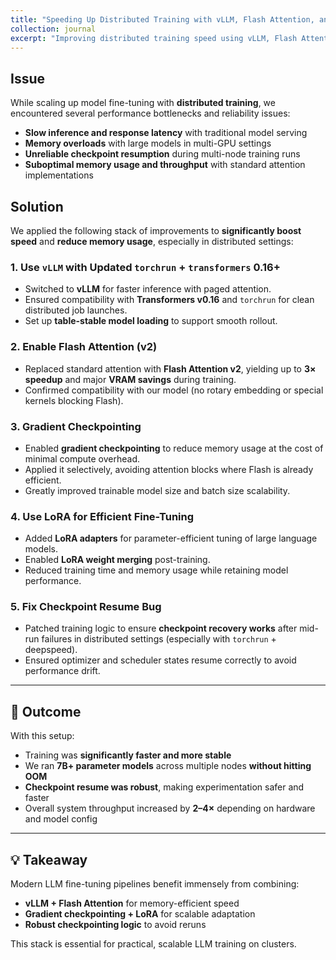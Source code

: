 ```yaml
---
title: "Speeding Up Distributed Training with vLLM, Flash Attention, and Checkpoint Resuming"
collection: journal
excerpt: "Improving distributed training speed using vLLM, Flash Attention, LoRA, gradient checkpointing, and stable checkpoint recovery across multi-node systems."
---
```


## Issue

While scaling up model fine-tuning with **distributed training**, we encountered several performance bottlenecks and reliability issues:

- **Slow inference and response latency** with traditional model serving
- **Memory overloads** with large models in multi-GPU settings
- **Unreliable checkpoint resumption** during multi-node training runs
- **Suboptimal memory usage and throughput** with standard attention implementations

## Solution

We applied the following stack of improvements to **significantly boost speed** and **reduce memory usage**, especially in distributed settings:

### 1. Use `vLLM` with Updated `torchrun` + `transformers` 0.16+

- Switched to **vLLM** for faster inference with paged attention.
- Ensured compatibility with **Transformers v0.16** and `torchrun` for clean distributed job launches.
- Set up **table-stable model loading** to support smooth rollout.

### 2. Enable Flash Attention (v2)

- Replaced standard attention with **Flash Attention v2**, yielding up to **3× speedup** and major **VRAM savings** during training.
- Confirmed compatibility with our model (no rotary embedding or special kernels blocking Flash).

### 3. Gradient Checkpointing

- Enabled **gradient checkpointing** to reduce memory usage at the cost of minimal compute overhead.
- Applied it selectively, avoiding attention blocks where Flash is already efficient.
- Greatly improved trainable model size and batch size scalability.

### 4. Use LoRA for Efficient Fine-Tuning

- Added **LoRA adapters** for parameter-efficient tuning of large language models.
- Enabled **LoRA weight merging** post-training.
- Reduced training time and memory usage while retaining model performance.

### 5. Fix Checkpoint Resume Bug

- Patched training logic to ensure **checkpoint recovery works** after mid-run failures in distributed settings (especially with `torchrun` + deepspeed).
- Ensured optimizer and scheduler states resume correctly to avoid performance drift.

---

## 🚀 Outcome

With this setup:

- Training was **significantly faster and more stable**
- We ran **7B+ parameter models** across multiple nodes **without hitting OOM**
- **Checkpoint resume was robust**, making experimentation safer and faster
- Overall system throughput increased by **2–4×** depending on hardware and model config

---

## 💡 Takeaway

Modern LLM fine-tuning pipelines benefit immensely from combining:

- **vLLM + Flash Attention** for memory-efficient speed
- **Gradient checkpointing + LoRA** for scalable adaptation
- **Robust checkpointing logic** to avoid reruns

This stack is essential for practical, scalable LLM training on clusters.
